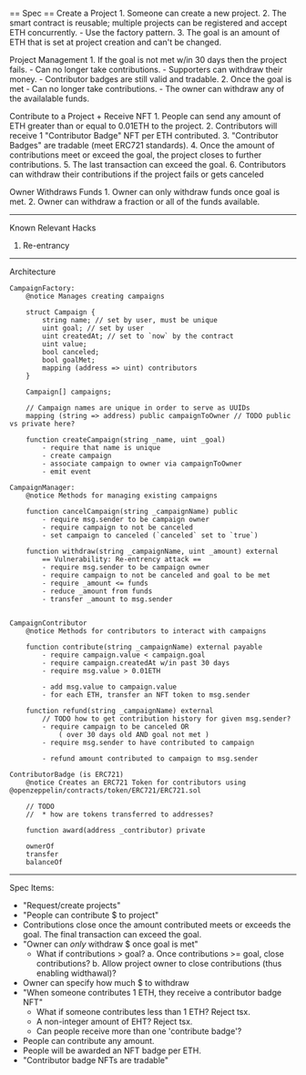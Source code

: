 == Spec ==
Create a Project
    1. Someone can create a new project.
    2. The smart contract is reusable; multiple projects can be registered and accept ETH concurrently.
        - Use the factory pattern.
    3. The goal is an amount of ETH that is set at project creation and can't be changed.

Project Management
    1. If the goal is not met w/in 30 days then the project fails.
        - Can no longer take contributions.
        - Supporters can withdraw their money.
        - Contributor badges are still valid and tradable.
    2. Once the goal is met
        - Can no longer take contributions.
        - The owner can withdraw any of the availalable funds.

Contribute to a Project + Receive NFT
    1. People can send any amount of ETH greater than or equal to 0.01ETH to the project.
    2. Contributors will receive 1 "Contributor Badge" NFT per ETH contributed.
    3. "Contributor Badges" are tradable (meet ERC721 standards).
    4. Once the amount of contributions meet or exceed the goal, the project closes to further contributions.
    5. The last transaction can exceed the goal.
    6. Contributors can withdraw their contributions if the project fails or gets canceled

Owner Withdraws Funds
    1. Owner can only withdraw funds once goal is met.
    2. Owner can withdraw a fraction or all of the funds available.

----------------------------------------------------------------------
Known Relevant Hacks
1. Re-entrancy

----------------------------------------------------------------------
Architecture

    CampaignFactory:
        @notice Manages creating campaigns

        struct Campaign {
            string name; // set by user, must be unique
            uint goal; // set by user
            uint createdAt; // set to `now` by the contract
            uint value;
            bool canceled;
            bool goalMet;
            mapping (address => uint) contributors
        }

        Campaign[] campaigns;

        // Campaign names are unique in order to serve as UUIDs
        mapping (string => address) public campaignToOwner // TODO public vs private here?

        function createCampaign(string _name, uint _goal)
            - require that name is unique
            - create campaign
            - associate campaign to owner via campaignToOwner
            - emit event

    CampaignManager:
        @notice Methods for managing existing campaigns

        function cancelCampaign(string _campaignName) public
            - require msg.sender to be campaign owner
            - require campaign to not be canceled
            - set campaign to canceled (`canceled` set to `true`)

        function withdraw(string _campaignName, uint _amount) external
            == Vulnerability: Re-entrency attack ==
            - require msg.sender to be campaign owner
            - require campaign to not be canceled and goal to be met
            - require _amount <= funds
            - reduce _amount from funds
            - transfer _amount to msg.sender


    CampaignContributor
        @notice Methods for contributors to interact with campaigns

        function contribute(string _campaignName) external payable
            - require campaign.value < campaign.goal
            - require campaign.createdAt w/in past 30 days
            - require msg.value > 0.01ETH

            - add msg.value to campaign.value
            - for each ETH, transfer an NFT token to msg.sender

        function refund(string _campaignName) external
            // TODO how to get contribution history for given msg.sender?
            - require campaign to be canceled OR
                ( over 30 days old AND goal not met )
            - require msg.sender to have contributed to campaign

            - refund amount contributed to campaign to msg.sender

    ContributorBadge (is ERC721)
        @notice Creates an ERC721 Token for contributors using @openzeppelin/contracts/token/ERC721/ERC721.sol

        // TODO
        //  * how are tokens transferred to addresses?

        function award(address _contributor) private

        ownerOf
        transfer
        balanceOf

----------------------------------------------------------------------

Spec Items:
* "Request/create projects"
* "People can contribute $ to project"
* Contributions close once the amount contributed meets or exceeds the goal. The final transaction can exceed the goal.
* "Owner can *only* withdraw $ once goal is met"
    - What if contributions > goal?
        a. Once contributions >= goal, close contributions?
        b. Allow project owner to close contributions (thus enabling widthawal)?
* Owner can specify how much $ to withdraw
* "When someone contributes 1 ETH, they receive a contributor badge NFT"
    - What if someone contributes less than 1 ETH? Reject tsx.
    - A non-integer amount of EHT? Reject tsx.
    - Can people receive more than one 'contribute badge'?
* People can contribute any amount.
* People will be awarded an NFT badge per ETH.
* "Contributor badge NFTs are tradable"
